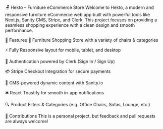 🪑 Hekto – Furniture eCommerce Store
Welcome to Hekto, a modern and responsive furniture eCommerce web app built with powerful tools like Next.js, Sanity CMS, Stripe, and Clerk. This project focuses on providing a seamless shopping experience with a clean design and smooth performance.

🌟 Features
🛒 Furniture Shopping Store with a variety of chairs & categories

⚡ Fully Responsive layout for mobile, tablet, and desktop

🔐 Authentication powered by Clerk (Sign In / Sign Up)

💳 Stripe Checkout Integration for secure payments

🧠 CMS-powered dynamic content with Sanity.io

🛎️ React-Toastify for smooth in-app notifications

🔍 Product Filters & Categories (e.g. Office Chairs, Sofas, Lounge, etc.)

🙌 Contributions
This is a personal project, but feedback and pull requests are always welcome!
